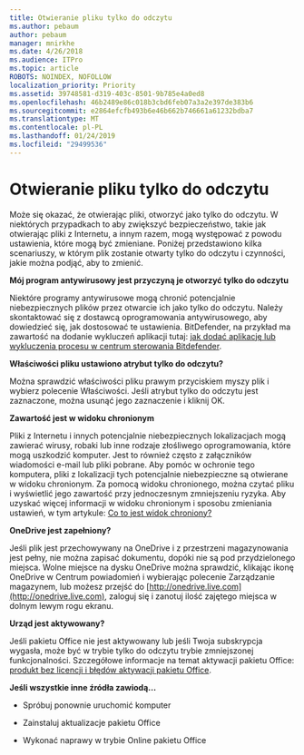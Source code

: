```yaml
---
title: Otwieranie pliku tylko do odczytu
ms.author: pebaum
author: pebaum
manager: mnirkhe
ms.date: 4/26/2018
ms.audience: ITPro
ms.topic: article
ROBOTS: NOINDEX, NOFOLLOW
localization_priority: Priority
ms.assetid: 39748581-d319-403c-8501-9b785e4a0ed8
ms.openlocfilehash: 46b2489e86c018b3cbd6feb07a3a2e397de383b6
ms.sourcegitcommit: e2864efcfb493b6e46b662b746661a61232bdba7
ms.translationtype: MT
ms.contentlocale: pl-PL
ms.lasthandoff: 01/24/2019
ms.locfileid: "29499536"
---
```

# <a name="file-open-read-only"></a>Otwieranie pliku tylko do odczytu

Może się okazać, że otwierając pliki, otworzyć jako tylko do odczytu. W niektórych przypadkach to aby zwiększyć bezpieczeństwo, takie jak otwierając pliki z Internetu, a innym razem, mogą występować z powodu ustawienia, które mogą być zmieniane. Poniżej przedstawiono kilka scenariuszy, w którym plik zostanie otwarty tylko do odczytu i czynności, jakie można podjąć, aby to zmienić.
  
 **Mój program antywirusowy jest przyczyną je otworzyć tylko do odczytu**
  
Niektóre programy antywirusowe mogą chronić potencjalnie niebezpiecznych plików przez otwarcie ich jako tylko do odczytu. Należy skontaktować się z dostawcą oprogramowania antywirusowego, aby dowiedzieć się, jak dostosować te ustawienia. BitDefender, na przykład ma zawartość na dodanie wykluczeń aplikacji tutaj: [jak dodać aplikację lub wykluczenia procesu w centrum sterowania Bitdefender](https://www.bitdefender.com/support/how-to-add-application-or-process-exclusions-in-bitdefender-control-center-1119.mdl).
  
 **Właściwości pliku ustawiono atrybut tylko do odczytu?**
  
Można sprawdzić właściwości pliku prawym przyciskiem myszy plik i wybierz polecenie Właściwości. Jeśli atrybut tylko do odczytu jest zaznaczone, można usunąć jego zaznaczenie i kliknij OK.
  
 **Zawartość jest w widoku chronionym**
  
Pliki z Internetu i innych potencjalnie niebezpiecznych lokalizacjach mogą zawierać wirusy, robaki lub inne rodzaje złośliwego oprogramowania, które mogą uszkodzić komputer. Jest to również często z załączników wiadomości e-mail lub pliki pobrane. Aby pomóc w ochronie tego komputera, pliki z lokalizacji tych potencjalnie niebezpieczne są otwierane w widoku chronionym. Za pomocą widoku chronionego, można czytać pliku i wyświetlić jego zawartość przy jednoczesnym zmniejszeniu ryzyka. Aby uzyskać więcej informacji w widoku chronionym i sposobu zmieniania ustawień, w tym artykule: [Co to jest widok chroniony?](https://support.office.com/en-us/article/d6f09ac7-e6b9-4495-8e43-2bbcdbcb6653)
  
 **OneDrive jest zapełniony?**
  
Jeśli plik jest przechowywany na OneDrive i z przestrzeni magazynowania jest pełny, nie można zapisać dokumentu, dopóki nie są pod przydzielonego miejsca. Wolne miejsce na dysku OneDrive można sprawdzić, klikając ikonę OneDrive w Centrum powiadomień i wybierając polecenie Zarządzanie magazynem, lub możesz przejść do [http://onedrive.live.com](http://onedrive.live.com), zaloguj się i zanotuj ilość zajętego miejsca w dolnym lewym rogu ekranu.
  
 **Urząd jest aktywowany?**
  
Jeśli pakietu Office nie jest aktywowany lub jeśli Twoja subskrypcja wygasła, może być w trybie tylko do odczytu trybie zmniejszonej funkcjonalności. Szczegółowe informacje na temat aktywacji pakietu Office: [produkt bez licencji i błędów aktywacji pakietu Office](https://support.office.com/en-us/article/0d23d3c0-c19c-4b2f-9845-5344fedc4380).
  
 **Jeśli wszystkie inne źródła zawiodą...**
  
- Spróbuj ponownie uruchomić komputer
    
- Zainstaluj aktualizacje pakietu Office
    
- Wykonać naprawy w trybie Online pakietu Office
    

